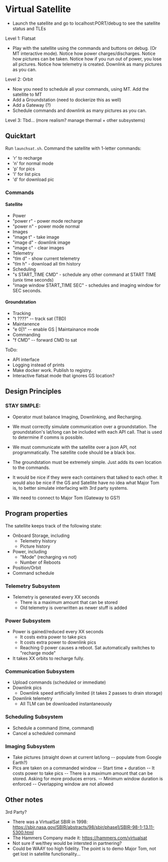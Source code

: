 # Virtual Satellite

- Launch the satellite and go to localhost:PORT/debug to see the satellite status and TLEs

Level 1: Flatsat
- Play with the satellite using the commands and buttons on debug. (Or MT interactive mode). Notice how power charges/discharges. Notice how pictures can be taken. Notice how if you run out of power, you lose all pictures. Notice how telemetry is created. Downlink as many pictures as you can.

Level 2: Orbit
- Now you need to schedule all your commands, using MT. Add the satellite to MT
- Add a Groundstation (need to dockerize this as well)
- Add a Gateway (?)
- Schedule commands and downlink as many pictures as you can. 

Level 3: Tbd... (more realism? manage thermal + other subsystems)



## Quicktart
Run `launchsat.sh`. Command the satellite with 1-letter commands:
 - 'r' to recharge
 - 'n' for normal mode
 - 'p' for pics
 - 'l' for list pics
 - 'd' for download pic

### Commands


#### Satellite
- Power
 - "power r" - power mode recharge
 - "power n" - power mode normal
- Images
 - "image t" - take image
 - "image d" - downlink image
 - "image c" - clear images
- Telemetry
 - "tlm d" - show current telemetry
 - "tlm h" - download all tlm history
- Scheduling
 - "s START_TIME CMD" - schedule any other command at START TIME (unix time seconds)
 - "image window START_TIME SEC" - schedules and imaging window for SEC seconds.
 

#### Groundstation
- Tracking
 - "t ????" -- track sat (TBD)
- Maintanence
 - "e 0|1" -- enable GS | Maintainance mode
- Commanding
 - "f CMD" -- forward CMD to sat

ToDo:
 - API interface
 - Logging instead of prints
 - Make docker work. Publish to registry.
 - Interactive flatsat mode that ignores GS location?


## Design Principles

### STAY SIMPLE: 
 - Operator must balance Imaging, Downlinking, and Recharging.
 
 - We must correctly simulate communication over a groundstation. The groundstation's lat/long can be included with each API call. That is used to determine if comms is possible. 

 - We must communicate with the satellite over a json API, not programmatically. The satellite code should be a black box.

 - The groundstation must be extremely simple. Just adds its own location to the commands.

 - It would be nice if they were each containers that talked to each other. It would also be nice if the GS and Satellite have no idea what Major Tom is, to better simulate interfacing with 3rd party systems.

 - We need to connect to Major Tom (Gateway to GS?)


## Program properties
The satellite keeps track of the following state:
  - Onboard Storage, including
    - Telemetry history
    - Picture history
  - Power, including
    - "Mode" (recharging vs not)
    - Number of Reboots
  - Position/Orbit
  - Command schedule

### Telemetry Subsystem
  - Telemetry is generated every XX seconds
    - There is a maximum amount that can be stored
    - Old telemetry is overwritten as newer stuff is added

### Power Subsystem
 - Power is gained/reduced every XX seconds
   - It costs extra power to take pics
   - It costs extra power to downlink pics
   - Reaching 0 power causes a reboot. Sat automatically switches to "recharge mode" 
 - It takes XX orbits to recharge fully.

### Communication Subsystem
  - Upload commands (scheduled or immediate)
  - Downlink pics
    - Downlink speed artificially limited (it takes 2 passes to drain storage)
  - Downlink telemetry
    - All TLM can be downloaded instantaneously

### Scheduling Subsystem
  - Schedule a command (time, command)
  - Cancel a scheduled command

### Imaging Subsystem
  - Take pictures (straight down at current lat/long -- populate from Google Earth?)
  - Pics are taken on a commanded window
    -- Start time + duration
    -- It costs power to take pics
    -- There is a maximum amount that can be stored. Asking for more produces errors.
    -- Minimum window duration is enforced
    -- Overlapping window are not allowed


## Other notes

3rd Party?
- There was a VirtualSat SBIR in 1998: https://sbir.nasa.gov/SBIR/abstracts/98/sbir/phase1/SBIR-98-1-13.11-5300.html
- The Hammers Company made it: https://hammers.com/virtualsat
- Not sure if we/they would be intersted in partnering?
- Could be WAAY too high fidelity. The point is to demo Major Tom, not get lost in satellite functionality...